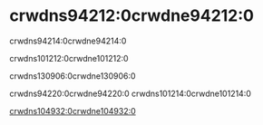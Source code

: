 # crwdns94212:0crwdne94212:0

<p class="description">crwdns94214:0crwdne94214:0</p>

crwdns101212:0crwdne101212:0

crwdns130906:0crwdne130906:0

crwdns94220:0crwdne94220:0 crwdns101214:0crwdne101214:0

[crwdns104932:0crwdne104932:0](crwdns104930:0crwdne104930:0)